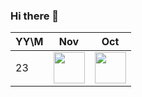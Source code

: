 ### Hi there 👋

<!--
**gukin-han/gukin-han** is a ✨ _special_ ✨ repository because its `README.md` (this file) appears on your GitHub profile.

Here are some ideas to get you started:

- 🔭 I’m currently working on ...
- 🌱 I’m currently learning ...
- 👯 I’m looking to collaborate on ...
- 🤔 I’m looking for help with ...
- 💬 Ask me about ...
- 📫 How to reach me: ...
- 😄 Pronouns: ...
- ⚡ Fun fact: ...
![LeetCode Stats](https://leetcard.jacoblin.cool/gukin)
-->
|YY\M|Nov|Oct|
|---|---|---|
|23|<img src = "https://leetcode.com/static/images/badges/2023/gif/2023-11.gif" height="50px"/>|<img src = "https://leetcode.com/static/images/badges/2023/gif/2023-10.gif" height="50px"/> |
 

